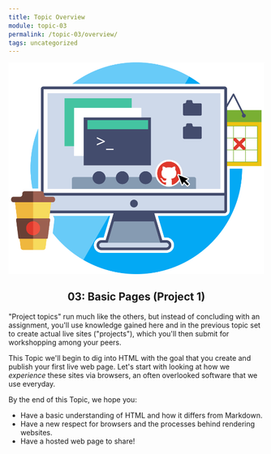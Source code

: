 ```yaml
---
title: Topic Overview
module: topic-03
permalink: /topic-03/overview/
tags: uncategorized
---
```


<img src="../img/project-01.svg" alt="" title="Project 1: The Live Site" class="overview-img" />

<h2 style="text-align: center;">03: Basic Pages (Project 1)</h2>

"Project topics" run much like the others, but instead of concluding with an assignment, you'll use knowledge gained here and in the previous topic set to create actual live sites ("projects"), which you'll then submit for workshopping among your peers.

This Topic we'll begin to dig into HTML with the goal that you create and publish your first live web page. Let's start with looking at how we _experience_ these sites via browsers, an often overlooked software that we use everyday.

By the end of this Topic, we hope you:
- Have a basic understanding of HTML and how it differs from Markdown.
- Have a new respect for browsers and the processes behind rendering websites.
- Have a hosted web page to share!
